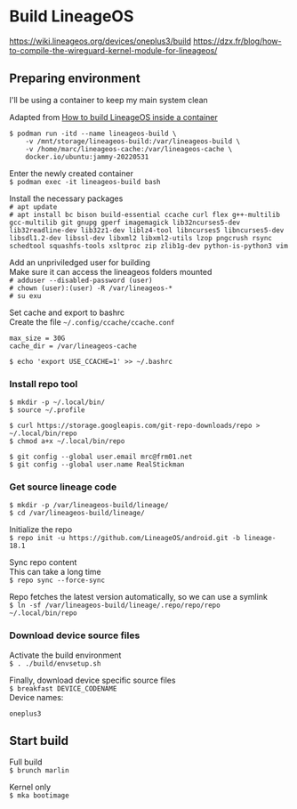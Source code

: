 # Build LineageOS
https://wiki.lineageos.org/devices/oneplus3/build
https://dzx.fr/blog/how-to-compile-the-wireguard-kernel-module-for-lineageos/

## Preparing environment
I'll be using a container to keep my main system clean  

Adapted from [How to build LineageOS inside a container](https://dzx.fr/blog/how-to-build-lineageos-inside-a-container/)  

```
$ podman run -itd --name lineageos-build \
    -v /mnt/storage/lineageos-build:/var/lineageos-build \
    -v /home/marc/lineageos-cache:/var/lineageos-cache \
    docker.io/ubuntu:jammy-20220531
```

Enter the newly created container  
`$ podman exec -it lineageos-build bash`  

Install the necessary packages  
`# apt update`  
`# apt install bc bison build-essential ccache curl flex g++-multilib gcc-multilib git gnupg gperf imagemagick lib32ncurses5-dev lib32readline-dev lib32z1-dev liblz4-tool libncurses5 libncurses5-dev libsdl1.2-dev libssl-dev libxml2 libxml2-utils lzop pngcrush rsync schedtool squashfs-tools xsltproc zip zlib1g-dev python-is-python3 vim`  

Add an unpriviledged user for building  
Make sure it can access the lineageos folders mounted  
`# adduser --disabled-password (user)`  
`# chown (user):(user) -R /var/lineageos-*`  
`# su exu`  

Set cache and export to bashrc  
Create the file `~/.config/ccache/ccache.conf`  
```
max_size = 30G
cache_dir = /var/lineageos-cache
```

`$ echo 'export USE_CCACHE=1' >> ~/.bashrc`  

### Install repo tool
```
$ mkdir -p ~/.local/bin/
$ source ~/.profile
```

```
$ curl https://storage.googleapis.com/git-repo-downloads/repo > ~/.local/bin/repo
$ chmod a+x ~/.local/bin/repo
```

```
$ git config --global user.email mrc@frm01.net
$ git config --global user.name RealStickman
```

### Get source lineage code
```
$ mkdir -p /var/lineageos-build/lineage/
$ cd /var/lineageos-build/lineage/
```

Initialize the repo  
`$ repo init -u https://github.com/LineageOS/android.git -b lineage-18.1`  

Sync repo content  
This can take a long time  
`$ repo sync --force-sync`  

Repo fetches the latest version automatically, so we can use a symlink  
`$ ln -sf /var/lineageos-build/lineage/.repo/repo/repo ~/.local/bin/repo`  

### Download device source files
Activate the build environment  
`$ . ./build/envsetup.sh`  

Finally, download device specific source files  
`$ breakfast DEVICE_CODENAME`  
Device names:  
```
oneplus3
```

## Start build
Full build  
`$ brunch marlin`  

Kernel only  
`$ mka bootimage`  

